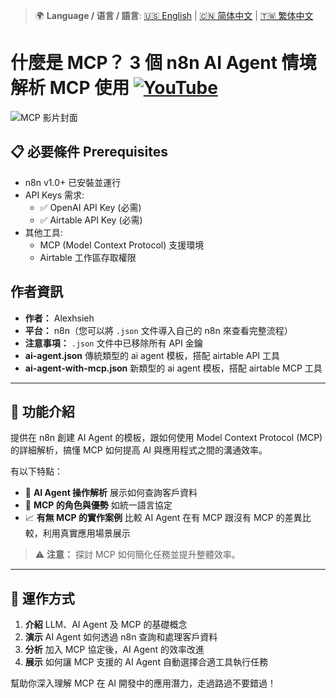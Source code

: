 > 🌍 **Language / 语言 / 語言**: [🇺🇸 English](./readme-en.md) | [🇨🇳 简体中文](./readme-cn.md) | [🇹🇼 繁体中文](./readme.md)

# 什麼是 MCP？ 3 個 n8n AI Agent 情境解析 MCP 使用 [![YouTube](https://img.shields.io/badge/Watch%20on-YouTube-red?logo=youtube)](https://youtu.be/MwHuCtkzvdo)

![MCP 影片封面](https://github.com/qwedsazxc78/ai-automation-n8n/blob/main/n8n/9-ai-agent-with-mcp/cover.png?raw=true)

## 📋 必要條件 Prerequisites

- n8n v1.0+ 已安裝並運行
- API Keys 需求:
  - ✅ OpenAI API Key (必需)
  - ✅ Airtable API Key (必需)
- 其他工具:
  - MCP (Model Context Protocol) 支援環境
  - Airtable 工作區存取權限

## 作者資訊

* **作者：** Alexhsieh
* **平台：** n8n（您可以將 `.json` 文件導入自己的 n8n 來查看完整流程）
* **注意事項：** `.json` 文件中已移除所有 API 金鑰
* **ai-agent.json** 傳統類型的 ai agent 模板，搭配 airtable API 工具
* **ai-agent-with-mcp.json** 新類型的 ai agent 模板，搭配 airtable MCP 工具

---

## 📌 功能介紹

提供在 n8n 創建 AI Agent 的模板，跟如何使用 Model Context Protocol (MCP) 的詳細解析，搞懂 MCP 如何提高 AI 與應用程式之間的溝通效率。

有以下特點：

* 🤖 **AI Agent 操作解析** 展示如何查詢客戶資料
* 🔄 **MCP 的角色與優勢** 如統一語言協定
* 📈 **有無 MCP 的實作案例** 比較 AI Agent 在有 MCP 跟沒有 MCP 的差異比較，利用真實應用場景展示

> ⚠ **注意：** 探討 MCP 如何簡化任務並提升整體效率。

---

## 🔧 運作方式

1. **介紹** LLM、AI Agent 及 MCP 的基礎概念
2. **演示** AI Agent 如何透過 n8n 查詢和處理客戶資料
3. **分析** 加入 MCP 協定後，AI Agent 的效率改進
4. **展示** 如何讓 MCP 支援的 AI Agent 自動選擇合適工具執行任務

幫助你深入理解 MCP 在 AI 開發中的應用潛力，走過路過不要錯過！
